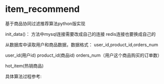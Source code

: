 # item_recommend
基于商品协同过滤推荐算法python版实现

init_data()：
方法中mysql连接需要改成自己的连接
redis连接也要换成自己的


从数据库中读取用户和商品数据，数据格式：
user_id,product_id,orders_num

user_id(用户id)
product_id(商品id)
orders_num（用户这个商品购买的订单数）

hot_item(热销商品)

具体算法过程参考:





